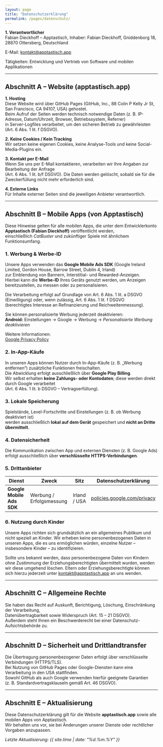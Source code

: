 ```yaml
---
layout: page
title: "Datenschutzerklärung"
permalink: /pages/datenschutz/
---
```


**1. Verantwortlicher**  
Fabian Dieckhoff – Apptastisch, Inhaber: Fabian Dieckhoff, Gniddenborg 18, 28870 Ottersberg, Deutschland

E-Mail: kontakt@apptastisch.app

Tätigkeiten: Entwicklung und Vertrieb von Software und mobilen Applikationen

---

## Abschnitt A – Website (apptastisch.app)

**1. Hosting**  
Diese Website wird über GitHub Pages (GitHub, Inc., 88 Colin P Kelly Jr St, San Francisco, CA 94107, USA) gehostet.  
Beim Aufruf der Seiten werden technisch notwendige Daten (z. B. IP-Adresse, Datum/Uhrzeit, Browser, Betriebssystem, Referrer)  
in Server-Logfiles verarbeitet, um den sicheren Betrieb zu gewährleisten (Art. 6 Abs. 1 lit. f DSGVO).

**2. Keine Cookies / Kein Tracking**  
Wir setzen keine eigenen Cookies, keine Analyse-Tools und keine Social-Media-Plugins ein.

**3. Kontakt per E-Mail**  
Wenn Sie uns per E-Mail kontaktieren, verarbeiten wir Ihre Angaben zur Bearbeitung der Anfrage  
(Art. 6 Abs. 1 lit. b/f DSGVO). Die Daten werden gelöscht, sobald sie für die Zweckerfüllung nicht mehr erforderlich sind.

**4. Externe Links**  
Für Inhalte externer Seiten sind die jeweiligen Anbieter verantwortlich.

---

## Abschnitt B – Mobile Apps (von Apptastisch)

Diese Hinweise gelten für alle mobilen Apps, die unter dem Entwicklerkonto **Apptastisch (Fabian Dieckhoff)** veröffentlicht werden,  
einschließlich *CatBuster* und zukünftiger Spiele mit ähnlichem Funktionsumfang.

### 1. Werbung & Werbe-ID  
Unsere Apps verwenden das **Google Mobile Ads SDK** (Google Ireland Limited, Gordon House, Barrow Street, Dublin 4, Irland)  
zur Einblendung von Bannern, Interstitial- und Rewarded-Anzeigen.  
Hierbei kann die **Werbe-ID** Ihres Geräts genutzt werden, um Anzeigen bereitzustellen, zu messen oder zu personalisieren.  

Die Verarbeitung erfolgt auf Grundlage von Art. 6 Abs. 1 lit. a DSGVO (Einwilligung) oder, wenn zulässig, Art. 6 Abs. 1 lit. f DSGVO  
(berechtigtes Interesse an Refinanzierung und Reichweitenmessung).  

Sie können personalisierte Werbung jederzeit deaktivieren:  
**Android:** Einstellungen → Google → Werbung → *Personalisierte Werbung deaktivieren*

Weitere Informationen:  
[Google Privacy Policy](https://policies.google.com/privacy)

### 2. In-App-Käufe  
In unseren Apps können Nutzer durch In-App-Käufe (z. B. „Werbung entfernen“) zusätzliche Funktionen freischalten.  
Die Abwicklung erfolgt ausschließlich über **Google Play Billing**.  
Wir selbst erhalten **keine Zahlungs- oder Kontodaten**; diese werden direkt durch Google verarbeitet  
(Art. 6 Abs. 1 lit. b DSGVO – Vertragserfüllung).

### 3. Lokale Speicherung  
Spielstände, Level-Fortschritte und Einstellungen (z. B. ob Werbung deaktiviert ist)  
werden ausschließlich **lokal auf dem Gerät** gespeichert und **nicht an Dritte übermittelt**.

### 4. Datensicherheit  
Die Kommunikation zwischen App und externen Diensten (z. B. Google Ads) erfolgt ausschließlich über **verschlüsselte HTTPS-Verbindungen**.

### 5. Drittanbieter  
| Dienst | Zweck | Sitz | Datenschutzerklärung |
|--------|--------|------|----------------------|
| **Google Mobile Ads SDK** | Werbung / Erfolgsmessung | Irland / USA | [policies.google.com/privacy](https://policies.google.com/privacy) |

### 6. Nutzung durch Kinder  
Unsere Apps richten sich grundsätzlich an ein allgemeines Publikum und nicht speziell an Kinder.
Wir erheben keine personenbezogenen Daten in unseren Apps, die es uns ermöglichen würden, einzelne Nutzer – insbesondere Kinder – zu identifizieren.

Sollte uns bekannt werden, dass personenbezogene Daten von Kindern ohne Zustimmung der Erziehungsberechtigten übermittelt wurden,
werden wir diese umgehend löschen.
Eltern oder Erziehungsberechtigte können sich hierzu jederzeit unter kontakt@apptastisch.app
 an uns wenden.

---

## Abschnitt C – Allgemeine Rechte

Sie haben das Recht auf Auskunft, Berichtigung, Löschung, Einschränkung der Verarbeitung,  
Datenübertragbarkeit sowie Widerspruch (Art. 15 – 21 DSGVO).  
Außerdem steht Ihnen ein Beschwerderecht bei einer Datenschutz-Aufsichtsbehörde zu.

---

## Abschnitt D – Sicherheit und Drittlandtransfer

Die Übertragung personenbezogener Daten erfolgt über verschlüsselte Verbindungen (HTTPS/TLS).  
Bei Nutzung von GitHub Pages oder Google-Diensten kann eine Verarbeitung in den USA stattfinden.  
Sowohl GitHub als auch Google verwenden hierfür geeignete Garantien  
(z. B. Standardvertragsklauseln gemäß Art. 46 DSGVO).

---

## Abschnitt E – Aktualisierung

Diese Datenschutzerklärung gilt für die Website **apptastisch.app** sowie alle mobilen Apps von Apptastisch.  
Wir behalten uns vor, sie bei Änderungen unserer Dienste oder rechtlicher Vorgaben anzupassen.  

*Letzte Aktualisierung: {{ site.time | date: "%d.%m.%Y" }}*

